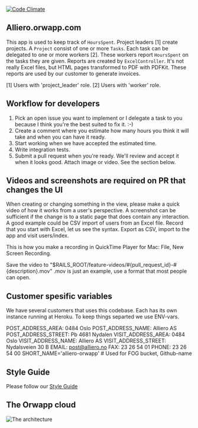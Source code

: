 [![Code Climate](https://codeclimate.com/repos/5480807a69568040da000005/badges/e983a328555515b381da/gpa.svg)](https://codeclimate.com/repos/5480807a69568040da000005/feed)
## Alliero.orwapp.com

This app is used to keep track of `HoursSpent`.
Project leaders [1] create projects. A `Project` consist of one or more `Tasks`.
Each task can be delegated to one or more workers [2]. These workers report `HoursSpent` on the tasks they are given.
Reports are created by `ExcelController`. It's not really Excel files, but HTML pages transformed to PDF with PDFKit.
These reports are used by our customer to generate invoices.

[1] Users with 'project_leader' role.
[2] Users with 'worker' role.

## Workflow for developers

  1. Pick an open issue you want to implement or I delegate a task to you because I think you're the best suited to fix it. :-)
  2. Create a comment where you estimate how many hours you think it will take and when you can have it ready.
  3. Start working when we have accepted the estimated time.
  4. Write integration tests.
  5. Submit a pull request when you're ready. We'll review and accept it when it looks good.
     Attach image or video. See the section below.

## Videos and screenshots are required on PR that changes the UI
When creating or changing something in the view, please make a quick video of
how it works from a user's perspective. A screenshot can be sufficient if the change is to a static page that does contain any interaction.
A good example could be CSV import of users from an Excel file. Record that you start with Excel, let us see the syntax. Export as CSV, import to the app and visit users/index.

This is how you make a recording in QuickTime Player for Mac:
File, New Screen Recording.

Save the video to "$RAILS_ROOT/feature-videos/#{pull_request_id}-#{description}.mov"
.mov is just an example, use a format that most people can open.


## Customer spesific variables
We have several customers that uses this codebase. Each has its own instance running at Heroku. To keep things separted we use ENV-vars.

POST_ADDRESS_AREA:   0484 Oslo
POST_ADDRESS_NAME:   Alliero AS
POST_ADDRESS_STREET: Pb 4681 Nydalen
VISIT_ADDRESS_AREA:   0484 Oslo
VISIT_ADDRESS_NAME:   Alliero AS
VISIT_ADDRESS_STREET: Nydalsveien 30 B
EMAIL: post@alliero.no
FAX:   23 26 54 01
PHONE: 23 26 54 00
SHORT_NAME='alliero-orwapp' # Used for FOG bucket, Github-name


## Style Guide
Please follow our [Style Guide](https://github.com/stabenfeldt/alliero-orwapp/wiki/Style-guide)

## The Orwapp cloud

![The architecture](http://www.gliffy.com/go/publish/image/6487189/L.png)



